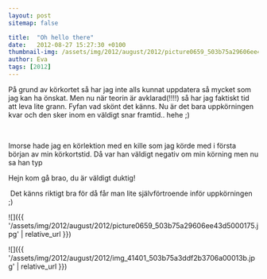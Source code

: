 ```yaml
---
layout: post
sitemap: false

title:  "Oh hello there"
date:   2012-08-27 15:27:30 +0100
thumbnail-img: /assets/img/2012/august/2012/picture0659_503b75a29606ee43d5000175.jpg
author: Eva
tags: [2012]
---
```


På grund av körkortet så har jag inte alls kunnat uppdatera så mycket som jag kan ha önskat. Men nu när teorin är avklarad(!!!!) så har jag faktiskt tid att leva lite grann. Fyfan vad skönt det känns. Nu är det bara uppkörningen kvar och den sker inom en väldigt snar framtid.. hehe ;)




 




Imorse hade jag en körlektion med en kille som jag körde med i första början av min körkortstid. Då var han väldigt negativ om min körning men nu sa han typ 

Hejn kom gå brao, du är väldigt duktig!

 Det känns riktigt bra för då får man lite självförtroende inför uppkörningen ;)

![]({{ '/assets/img/2012/august/2012/picture0659_503b75a29606ee43d5000175.jpg'  | relative_url }})

![]({{ '/assets/img/2012/august/2012/img_41401_503b75a3ddf2b3706a00013b.jpg'  | relative_url }})

